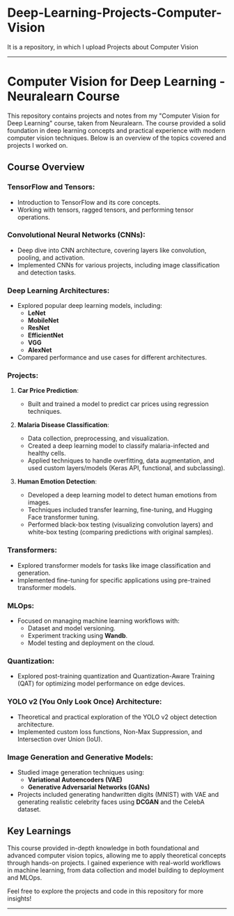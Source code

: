 # Deep-Learning-Projects-Computer-Vision
It is a repository, in which I upload Projects about Computer Vision


---

# Computer Vision for Deep Learning - Neuralearn Course

This repository contains projects and notes from my "Computer Vision for Deep Learning" course, 
taken from Neuralearn. The course provided a solid foundation in deep learning concepts and practical 
experience with modern computer vision techniques. Below is an overview of the topics covered and projects I worked on.

## Course Overview

### TensorFlow and Tensors:
- Introduction to TensorFlow and its core concepts.
- Working with tensors, ragged tensors, and performing tensor operations.

### Convolutional Neural Networks (CNNs):
- Deep dive into CNN architecture, covering layers like convolution, pooling, and activation.
- Implemented CNNs for various projects, including image classification and detection tasks.

### Deep Learning Architectures:
- Explored popular deep learning models, including:
  - **LeNet**
  - **MobileNet**
  - **ResNet**
  - **EfficientNet**
  - **VGG**
  - **AlexNet**
- Compared performance and use cases for different architectures.

### Projects:

1. **Car Price Prediction**:  
   - Built and trained a model to predict car prices using regression techniques.

2. **Malaria Disease Classification**:  
   - Data collection, preprocessing, and visualization.
   - Created a deep learning model to classify malaria-infected and healthy cells.
   - Applied techniques to handle overfitting, data augmentation, and used custom layers/models (Keras API, functional, and subclassing).

3. **Human Emotion Detection**:  
   - Developed a deep learning model to detect human emotions from images.
   - Techniques included transfer learning, fine-tuning, and Hugging Face transformer tuning.
   - Performed black-box testing (visualizing convolution layers) and white-box testing (comparing predictions with original samples).

### Transformers:
- Explored transformer models for tasks like image classification and generation.
- Implemented fine-tuning for specific applications using pre-trained transformer models.

### MLOps:
- Focused on managing machine learning workflows with:
  - Dataset and model versioning.
  - Experiment tracking using **Wandb**.
  - Model testing and deployment on the cloud.

### Quantization:
- Explored post-training quantization and Quantization-Aware Training (QAT) for optimizing model performance on edge devices.

### YOLO v2 (You Only Look Once) Architecture:
- Theoretical and practical exploration of the YOLO v2 object detection architecture.
- Implemented custom loss functions, Non-Max Suppression, and Intersection over Union (IoU).

### Image Generation and Generative Models:
- Studied image generation techniques using:
  - **Variational Autoencoders (VAE)**
  - **Generative Adversarial Networks (GANs)**
- Projects included generating handwritten digits (MNIST) with VAE and generating realistic celebrity faces using **DCGAN** and the CelebA dataset.

## Key Learnings
This course provided in-depth knowledge in both foundational and advanced computer vision topics, allowing me to apply theoretical concepts through hands-on projects. I gained experience with real-world workflows in machine learning, from data collection and model building to deployment and MLOps.

Feel free to explore the projects and code in this repository for more insights!

---
